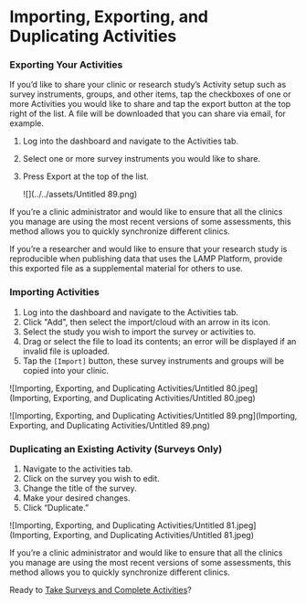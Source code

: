 # Importing, Exporting, and Duplicating Activities

### Exporting Your Activities

If you’d like to share your clinic or research study’s Activity setup such as survey instruments, groups, and other items, tap the checkboxes of one or more Activities you would like to share and tap the export button at the top right of the list. A file will be downloaded that you can share via email, for example. 

1. Log into the dashboard and navigate to the Activities tab.
2. Select one or more survey instruments you would like to share.
3. Press Export at the top of the list.

    ![](../../assets/Untitled 89.png)

If you’re a clinic administrator and would like to ensure that all the clinics you manage are using the most recent versions of some assessments, this method allows you to quickly synchronize different clinics.

If you’re a researcher and would like to ensure that your research study is reproducible when publishing data that uses the LAMP Platform, provide this exported file as a supplemental material for others to use.

### Importing Activities

1. Log into the dashboard and navigate to the Activities tab.
2. Click "Add", then select the import/cloud with an arrow in its icon.
3. Select the study you wish to import the survey or activities to.
4. Drag or select the file to load its contents; an error will be displayed if an invalid file is uploaded.
5. Tap the `[Import]` button, these survey instruments and groups will be copied into your clinic.

![Importing, Exporting, and Duplicating Activities/Untitled 80.jpeg](Importing, Exporting, and Duplicating Activities/Untitled 80.jpeg)

![Importing, Exporting, and Duplicating Activities/Untitled 89.png](Importing, Exporting, and Duplicating Activities/Untitled 89.png)

### **Duplicating an Existing Activity (Surveys Only)**

1. Navigate to the activities tab.
2. Click on the survey you wish to edit.
3. Change the title of the survey.
4. Make your desired changes.
5. Click “Duplicate.”

![Importing, Exporting, and Duplicating Activities/Untitled 81.jpeg](Importing, Exporting, and Duplicating Activities/Untitled 81.jpeg)

If you’re a clinic administrator and would like to ensure that all the clinics you manage are using the most recent versions of some assessments, this method allows you to quickly synchronize different clinics.

Ready to [Take Surveys and Complete Activities](Take%20Surveys%20and%20Complete%20Activities.md)?
